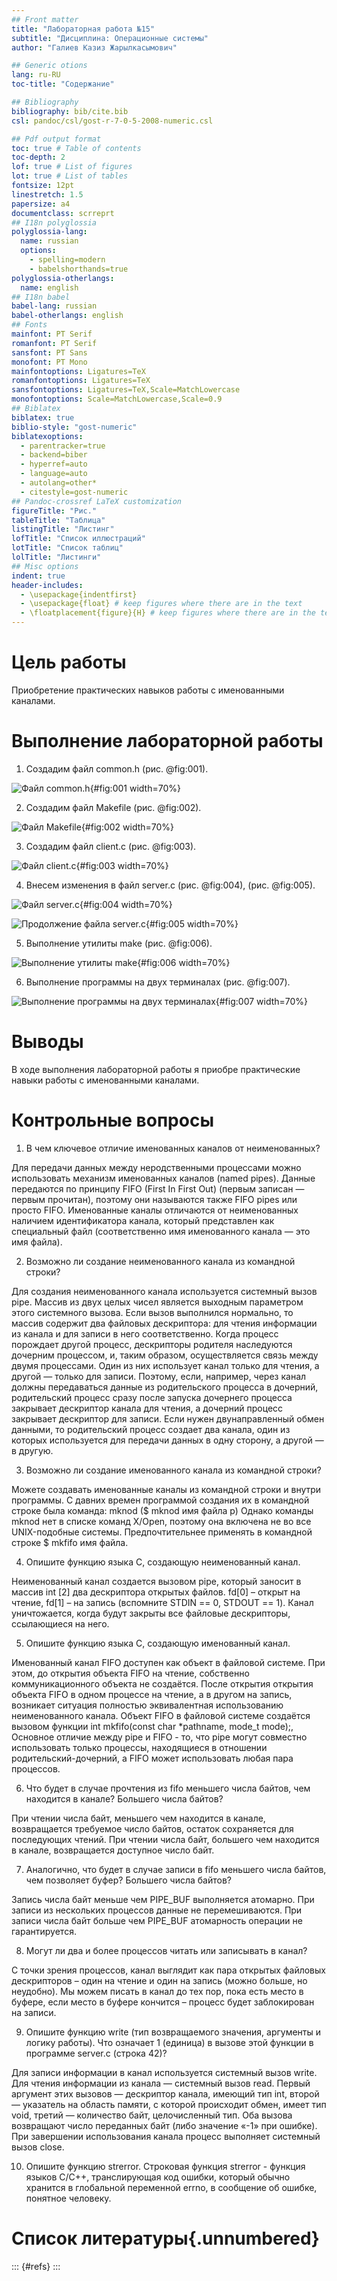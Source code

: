 ```yaml
---
## Front matter
title: "Лабораторная работа №15"
subtitle: "Дисциплина: Операционные системы"
author: "Галиев Казиз Жарылкасымович"

## Generic otions
lang: ru-RU
toc-title: "Содержание"

## Bibliography
bibliography: bib/cite.bib
csl: pandoc/csl/gost-r-7-0-5-2008-numeric.csl

## Pdf output format
toc: true # Table of contents
toc-depth: 2
lof: true # List of figures
lot: true # List of tables
fontsize: 12pt
linestretch: 1.5
papersize: a4
documentclass: scrreprt
## I18n polyglossia
polyglossia-lang:
  name: russian
  options:
	- spelling=modern
	- babelshorthands=true
polyglossia-otherlangs:
  name: english
## I18n babel
babel-lang: russian
babel-otherlangs: english
## Fonts
mainfont: PT Serif
romanfont: PT Serif
sansfont: PT Sans
monofont: PT Mono
mainfontoptions: Ligatures=TeX
romanfontoptions: Ligatures=TeX
sansfontoptions: Ligatures=TeX,Scale=MatchLowercase
monofontoptions: Scale=MatchLowercase,Scale=0.9
## Biblatex
biblatex: true
biblio-style: "gost-numeric"
biblatexoptions:
  - parentracker=true
  - backend=biber
  - hyperref=auto
  - language=auto
  - autolang=other*
  - citestyle=gost-numeric
## Pandoc-crossref LaTeX customization
figureTitle: "Рис."
tableTitle: "Таблица"
listingTitle: "Листинг"
lofTitle: "Список иллюстраций"
lotTitle: "Список таблиц"
lolTitle: "Листинги"
## Misc options
indent: true
header-includes:
  - \usepackage{indentfirst}
  - \usepackage{float} # keep figures where there are in the text
  - \floatplacement{figure}{H} # keep figures where there are in the text
---
```


# Цель работы

Приобретение практических навыков работы с именованными каналами.

# Выполнение лабораторной работы

1. Создадим файл common.h (рис. @fig:001).

![Файл common.h](image/1.png){#fig:001 width=70%}

2. Создадим файл Makefile (рис. @fig:002).

![Файл Makefile](image/2.png){#fig:002 width=70%}

3. Создадим файл client.c (рис. @fig:003).

![Файл client.c](image/3.png){#fig:003 width=70%}

4. Внесем изменения в файл server.c (рис. @fig:004), (рис. @fig:005).

![Файл server.c](image/4.png){#fig:004 width=70%}

![Продолжение файла server.c](image/5.png){#fig:005 width=70%}

5. Выполнение утилиты make (рис. @fig:006).

![Выполнение утилиты make](image/6.png){#fig:006 width=70%}

6. Выполнение программы на двух терминалах (рис. @fig:007).

![Выполнение программы на двух терминалах](image/7.png){#fig:007 width=70%}

# Выводы

В ходе выполнения лабораторной работы я приобре практические навыки работы с именованными каналами.

# Контрольные вопросы

1. В чем ключевое отличие именованных каналов от неименованных?

Для передачи данных между неродственными процессами можно использовать механизм именованных каналов (named pipes). Данные передаются по принципу FIFO (First In First Out) (первым записан — первым прочитан), поэтому они называются также FIFO pipes или просто FIFO. Именованные каналы отличаются от неименованных наличием идентификатора канала, который представлен как специальный файл (соответственно имя именованного канала — это имя файла).
 
2. Возможно ли создание неименованного канала из командной строки?

 Для создания неименованного канала используется системный вызов pipe. Массив из двух целых чисел является выходным параметром этого системного вызова. Если вызов выполнился нормально, то массив содержит два файловых дескриптора: для чтения информации из канала и для записи в него соответственно. Когда процесс порождает другой процесс, дескрипторы родителя наследуются дочерним процессом, и, таким образом, осуществляется связь между двумя процессами. Один из них использует канал только для чтения, а другой — только для записи. Поэтому, если, например, через канал должны передаваться данные из родительского процесса в дочерний, родительский процесс сразу после запуска дочернего процесса закрывает дескриптор канала для чтения, а дочерний процесс закрывает дескриптор для записи. Если нужен двунаправленный обмен данными, то родительский процесс создает два канала, один из которых используется для передачи данных в одну сторону, а другой — в другую.

3. Возможно ли создание именованного канала из командной строки?

Можете создавать именованные каналы из командной строки и внутри программы. С давних времен программой создания их в командной строке была команда: mknod ($ mknod имя файла р)
Однако команды mknod нет в списке команд X/Open, поэтому она включена не во все UNIX-подобные системы. Предпочтительнее применять в командной строке $ mkfifo имя файла. 

4. Опишите функцию языка С, создающую неименованный канал.

Неименованный канал создается вызовом pipe, который заносит в массив int [2] два дескриптора открытых файлов. fd[0] – открыт на чтение, fd[1] – на запись (вспомните STDIN == 0, STDOUT == 1). Канал уничтожается, когда будут закрыты все файловые дескрипторы, ссылающиеся на него.

5. Опишите функцию языка С, создающую именованный канал. 

Именованный канал FIFO доступен как объект в файловой системе. При этом, до открытия объекта FIFO на чтение, собственно коммуникационного объекта не создаётся. После открытия открытия объекта FIFO в одном процессе на чтение, а в другом на запись, возникает ситуация полностью эквивалентная использованию неименованного канала. Объект FIFO в файловой системе создаётся вызовом функции int mkfifo(const char *pathname, mode_t mode);, Основное отличие между pipe и FIFO - то, что pipe могут совместно использовать только процессы, находящиеся в отношении родительский-дочерний, а FIFO может использовать любая пара процессов.

6. Что будет в случае прочтения из fifo меньшего числа байтов, чем находится в канале? Большего числа байтов? 

При чтении числа байт, меньшего чем находится в канале, возвращается требуемое число байтов, остаток сохраняется для последующих чтений. При чтении числа байт, большего чем находится в канале, возвращается доступное число байт.


7. Аналогично, что будет в случае записи в fifo меньшего числа байтов, чем позволяет буфер? Большего числа байтов? 

Запись числа байт меньше чем PIPE_BUF выполняется атомарно. При записи из нескольких процессов данные не перемешиваются. При записи числа байт больше чем PIPE_BUF атомарность операции не гарантируется.


8. Могут ли два и более процессов читать или записывать в канал? 

С точки зрения процессов, канал выглядит как пара открытых файловых дескрипторов – один на чтение и один на запись (можно больше, но неудобно). Мы можем писать в канал до тех пор, пока есть место в буфере, если место в буфере кончится – процесс будет заблокирован на записи.

9. Опишите функцию write (тип возвращаемого значения, аргументы и логику работы). Что означает 1 (единица) в вызове этой функции в программе server.c (строка 42)?

Для записи информации в канал используется системный вызов write. Для чтения информации из канала — системный вызов read. Первый аргумент этих вызовов — дескриптор канала, имеющий тип int, второй — указатель на область памяти, с которой происходит обмен, имеет тип void, третий — количество байт, целочисленный тип. Оба вызова возвращают число переданных байт (либо значение «-1» при ошибке). При завершении использования канала процесс выполняет системный вызов close.

 10. Опишите функцию strerror.
Строковая функция strerror - функция языков C/C++, транслирующая код ошибки, который обычно хранится в глобальной переменной errno, в сообщение об ошибке, понятное человеку.

# Список литературы{.unnumbered}

::: {#refs}
:::
